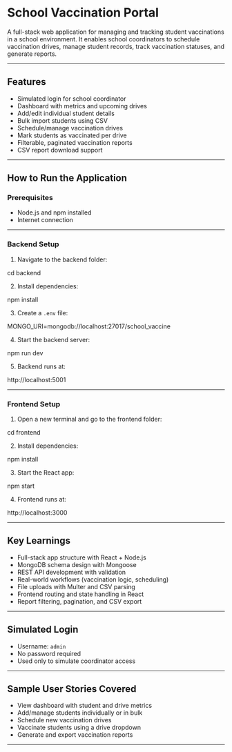 # School Vaccination Portal

A full-stack web application for managing and tracking student vaccinations in a school environment. It enables school coordinators to schedule vaccination drives, manage student records, track vaccination statuses, and generate reports.

---

## Features

- Simulated login for school coordinator
- Dashboard with metrics and upcoming drives
- Add/edit individual student details
- Bulk import students using CSV
- Schedule/manage vaccination drives
- Mark students as vaccinated per drive
- Filterable, paginated vaccination reports
- CSV report download support

---

## How to Run the Application

### Prerequisites

- Node.js and npm installed
- Internet connection

---

### Backend Setup

1. Navigate to the backend folder:

cd backend

2. Install dependencies:

npm install

3. Create a `.env` file:

MONGO_URI=mongodb://localhost:27017/school_vaccine

4. Start the backend server:

npm run dev

5. Backend runs at:

http://localhost:5001

---

### Frontend Setup

1. Open a new terminal and go to the frontend folder:

cd frontend

2. Install dependencies:

npm install

3. Start the React app:

npm start

4. Frontend runs at:

http://localhost:3000

---

## Key Learnings

- Full-stack app structure with React + Node.js
- MongoDB schema design with Mongoose
- REST API development with validation
- Real-world workflows (vaccination logic, scheduling)
- File uploads with Multer and CSV parsing
- Frontend routing and state handling in React
- Report filtering, pagination, and CSV export

---

## Simulated Login

- Username: `admin`
- No password required
- Used only to simulate coordinator access

---

## Sample User Stories Covered

- View dashboard with student and drive metrics
- Add/manage students individually or in bulk
- Schedule new vaccination drives
- Vaccinate students using a drive dropdown
- Generate and export vaccination reports

---
